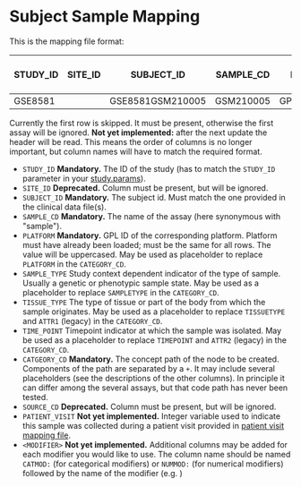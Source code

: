 # Subject Sample Mapping

This is the mapping file format:

| STUDY_ID | SITE_ID | SUBJECT_ID     | SAMPLE_CD | PLATFORM   | SAMPLE_TYPE | TISSUE_TYPE | TIME_POINT | CATEGORY_CD                      | SOURCE_CD | PATIENT_VISIT **(not yet implemented)**|\<MODIFIER\> **(not yet implemented)**|
|------------|-----------|------------------|-------------|--------------|---------------|---------------|--------------|------------------------------------|-------------|-----------------|------------|
| GSE8581    |           | GSE8581GSM210005 | GSM210005   | GPL570_BOGUS | Tumor         | Lung          | Week1        | Biomarker_Data+PLATFORM+TISSUETYPE | STD         | 1               |            |

Currently the first row is skipped. It must be present, otherwise the first assay will be ignored.
**Not yet implemented:** after the next update the header will be read. This means the order of columns is no longer important, but column names will have to match the required format.

- `STUDY_ID` **Mandatory.** The ID of the study (has to match the `STUDY_ID` parameter in your [study.params](study.params)).
- `SITE_ID` **Deprecated.** Column must be present, but will be ignored.
- `SUBJECT_ID` **Mandatory.** The subject id. Must match the one provided in the clinical data file(s).
- `SAMPLE_CD` **Mandatory.** The name of the assay (here synonymous with "sample").
- `PLATFORM` **Mandatory.** GPL ID of the corresponding platform. Platform must have already been loaded; must be the same for all rows. The value will be uppercased. May be used as placeholder to replace `PLATFORM` in the `CATEGORY_CD`.
- `SAMPLE_TYPE` Study context dependent indicator of the type of sample. Usually a genetic or phenotypic sample state. May be used as a placeholder to replace `SAMPLETYPE` in the `CATEGORY_CD`.
- `TISSUE_TYPE` The type of tissue or part of the body from which the sample originates. May be used as a placeholder to replace `TISSUETYPE` and `ATTR1` (legacy) in the `CATEGORY_CD`.
- `TIME_POINT` Timepoint indicator at which the sample was isolated. May be used as a placeholder to replace `TIMEPOINT` and `ATTR2` (legacy) in the `CATEGORY_CD`.
- `CATGEORY_CD` **Mandatory.** The concept path of the node to be created. Components of the path are separated by a `+`. It may include several placeholders (see the descriptions of the other columns). In principle it can differ among the several assays, but that code path has never been tested.
- `SOURCE_CD` **Deprecated.** Column must be present, but will be ignored.
- `PATIENT_VISIT` **Not yet implemented.** Integer variable used to indicate this sample was collected during a patient visit provided in [patient visit mapping file](patient-visit-mapping.md).
- `<MODIFIER>` **Not yet implemented.** Additional columns may be added for each modifier you would like to use. The column name should be named `CATMOD:` (for categorical modifiers) or `NUMMOD:` (for numerical modifiers) followed by the name of the modifier (e.g. )
